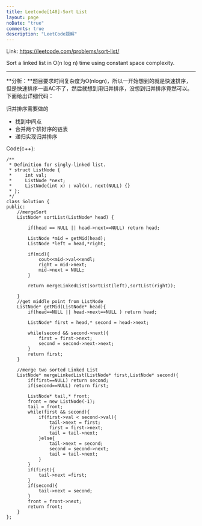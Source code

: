 ```yaml
---
title: Leetcode[148]-Sort List
layout: page
noDate: "true"
comments: true
description: "LeetCode题解" 
---
```

<article class="post post-type-normal" itemscope="" itemtype="http://schema.org/Article" style="opacity: 1; transform: translateY(0px);">

Link: https://leetcode.com/problems/sort-list/

Sort a linked list in O(n log n) time using constant space complexity.

-------


**分析：**题目要求时间复杂度为O(nlogn)，所以一开始想到的就是快速排序，但是快速排序一直AC不了，然后就想到用归并排序，没想到归并排序竟然可以。下面给出详细代码：

归并排序需要做的

- 找到中间点
- 合并两个排好序的链表
- 递归实现归并排序


Code(c++):

```
/**
 * Definition for singly-linked list.
 * struct ListNode {
 *     int val;
 *     ListNode *next;
 *     ListNode(int x) : val(x), next(NULL) {}
 * };
 */
class Solution {
public:
    //mergeSort
    ListNode* sortList(ListNode* head) {
    
        if(head == NULL || head->next==NULL) return head;
    
        ListNode *mid = getMid(head);
        ListNode *left = head,*right;
    
        if(mid){
            cout<<mid->val<<endl;
            right = mid->next;
            mid->next = NULL;
        }
    
        return mergeLinkedList(sortList(left),sortList(right));
    
    }
    //get middle point from ListNode
    ListNode* getMid(ListNode* head){
        if(head==NULL || head->next==NULL ) return head;
    
        ListNode* first = head,* second = head->next;
    
        while(second && second->next){
            first = first->next;
            second = second->next->next;
        }
        return first;
    }
    
    //merge two sorted Linked List
    ListNode* mergeLinkedList(ListNode* first,ListNode* second){
        if(first==NULL) return second;
        if(second==NULL) return first;
    
        ListNode* tail,* front;
        front = new ListNode(-1);
        tail = front;
        while(first && second){
            if(first->val < second->val){
                tail->next = first;
                first = first->next;
                tail = tail->next;
            }else{
                tail->next = second;
                second = second->next;
                tail = tail->next;
            }
        }
        if(first){
            tail->next =first;
        }
        if(second){
            tail->next = second;
        }
        front = front->next;
        return front;
    }
};
```


</article>
